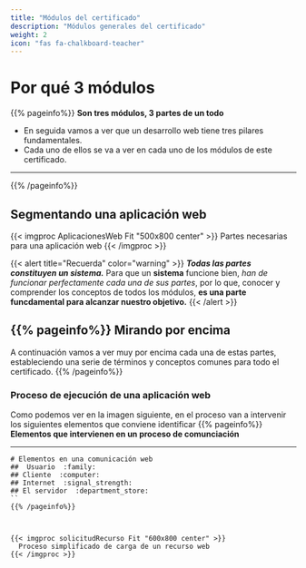 ```yaml
---
title: "Módulos del certificado"
description: "Módulos generales del certificado"
weight: 2 
icon: "fas fa-chalkboard-teacher"
---
```

# Por qué 3 módulos
{{% pageinfo%}}
 **Son tres módulos, 3 partes de un todo**

* En seguida vamos a ver  que un  desarrollo web tiene tres pilares fundamentales.
* Cada uno de ellos se va a ver en cada uno de los módulos de este certificado.
 ***
{{% /pageinfo%}}
## Segmentando una aplicación web

{{< imgproc AplicacionesWeb Fit "500x800 center" >}}
Partes necesarias para una aplicación web
{{< /imgproc >}}

{{< alert title="Recuerda" color="warning" >}}
***Todas las partes constituyen un sistema.*** Para que un **sistema** funcione bien, *han de funcionar perfectamente cada una de sus partes*, por lo que, conocer y comprender los conceptos de todos los módulos, **es una parte funcdamental para alcanzar nuestro objetivo.**
{{< /alert >}}


{{% pageinfo%}}
 **Mirando por encima**
----
 A continuación vamos a ver muy por encima cada una de estas partes, estableciendo una serie de términos y conceptos comunes para todo el certificado.
{{% /pageinfo%}}
### Proceso de ejecución de una aplicación web
Como podemos ver en la imagen siguiente, en el proceso van a intervenir los siguientes elementos que conviene identificar
{{% pageinfo%}}
 **Elementos que intervienen en un proceso de comunciación**
 ***
```markmap
# Elementos en una comunicación web
##  Usuario  :family:
## Cliente  :computer:
## Internet  :signal_strength:
## El servidor  :department_store:
``
{{% /pageinfo%}}



{{< imgproc solicitudRecurso Fit "600x800 center" >}}
  Proceso simplificado de carga de un recurso web
{{< /imgproc >}}
